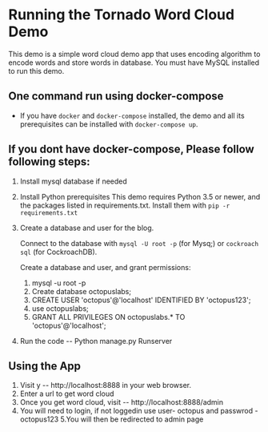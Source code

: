 # Running the Tornado Word Cloud Demo #

This demo is a simple word cloud demo app that uses encoding algorithm to encode words and store words in database.
You must have MySQL installed to run this demo.

## One command run using docker-compose ##
- If you have `docker` and `docker-compose` installed, the demo and all its prerequisites can be installed with `docker-compose up`.

## If you dont have docker-compose, Please follow following steps: ##

1. Install mysql database if needed
2. Install Python prerequisites
   This demo requires Python 3.5 or newer, and the packages listed in
   requirements.txt. Install them with `pip -r requirements.txt`

3. Create a database and user for the blog.

   Connect to the database with `mysql -U root -p` (for Mysq;) or
   `cockroach sql` (for CockroachDB).

   Create a database and user, and grant permissions:

      1. mysql -u root -p
      2. Create database octopuslabs;
      3. CREATE USER 'octopus'@'localhost' IDENTIFIED BY 'octopus123';
      4. use octopuslabs;
      5. GRANT ALL PRIVILEGES ON octopuslabs.* TO 'octopus'@'localhost';

5. Run the code -- Python manage.py Runserver

## Using the App ## 
1. Visit y -- http://localhost:8888 in your web browser.
2. Enter a url to get word cloud
3. Once you get word cloud, visit -- http://localhost:8888/admin
4. You will need to login, if not loggedin use user- octopus and passwrod - octopus123
5.You will then be redirected to admin page

